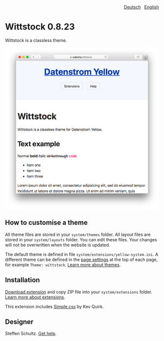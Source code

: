 <p align="right"><a href="README-de.md">Deutsch</a> &nbsp; <a href="README.md">English</a></p>

# Wittstock 0.8.23

Wittstock is a classless theme.

<p align="center"><img src="wittstock-screenshot.png?raw=true" alt="Screenshot"></p>

## How to customise a theme

All theme files are stored in your `system/themes` folder. All layout files are stored in your `system/layouts` folder. You can edit these files. Your changes will not be overwritten when the website is updated.

The default theme is defined in file `system/extensions/yellow-system.ini`. A different theme can be defined in the [page settings](https://github.com/annaesvensson/yellow-core#settings-page) at the top of each page, for example `Theme: wittstock`. [Learn more about themes](https://datenstrom.se/yellow/help/how-to-customise-a-theme).

## Installation

[Download extension](https://github.com/schulle4u/yellow-wittstock/archive/main.zip) and copy ZIP file into your `system/extensions` folder. [Learn more about extensions](https://github.com/annaesvensson/yellow-update).

This extension includes [Simple.css](https://github.com/kevquirk/simple.css) by Kev Quirk. 

## Designer

Steffen Schultz. [Get help](https://datenstrom.se/yellow/help/).

